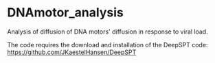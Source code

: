 # DNAmotor_analysis
Analysis of diffusion of DNA motors' diffusion in response to viral load.

The code requires the download and installation of the DeepSPT code: https://github.com/JKaestelHansen/DeepSPT
